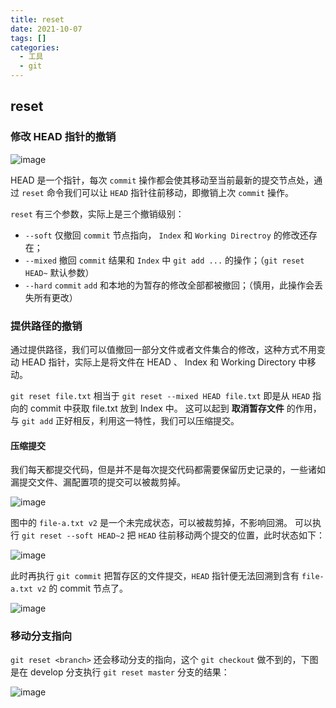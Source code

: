```yaml
---
title: reset
date: 2021-10-07
tags: []
categories:
  - 工具
  - git
---
```


## reset

### 修改 HEAD 指针的撤销

![image](https://img2020.cnblogs.com/blog/2490228/202110/2490228-20211005205020669-7082147.png)

HEAD 是一个指针，每次 `commit` 操作都会使其移动至当前最新的提交节点处，通过 `reset` 命令我们可以让 `HEAD` 指针往前移动，即撤销上次 `commit` 操作。

`reset` 有三个参数，实际上是三个撤销级别：

- `--soft` 仅撤回 `commit` 节点指向， `Index` 和 `Working Directroy` 的修改还存在；
- `--mixed` 撤回 `commit` 结果和 `Index` 中 `git add ...` 的操作；（`git reset HEAD~` 默认参数）
- `--hard` `commit` `add` 和本地的为暂存的修改全部都被撤回；（慎用，此操作会丢失所有更改）

### 提供路径的撤销

通过提供路径，我们可以值撤回一部分文件或者文件集合的修改，这种方式不用变动 HEAD 指针，实际上是将文件在 HEAD 、 Index 和 Working Directory 中移动。

`git reset file.txt` 相当于 `git reset --mixed HEAD file.txt` 即是从 `HEAD` 指向的 commit 中获取 file.txt 放到 Index 中。
这可以起到 **取消暂存文件** 的作用，与 `git add` 正好相反，利用这一特性，我们可以压缩提交。

#### 压缩提交

我们每天都提交代码，但是并不是每次提交代码都需要保留历史记录的，一些诸如漏提交文件、漏配置项的提交可以被裁剪掉。

![image](https://img2020.cnblogs.com/blog/2490228/202110/2490228-20211005205448424-343280328.png)

图中的 `file-a.txt v2` 是一个未完成状态，可以被裁剪掉，不影响回溯。
可以执行 `git reset --soft HEAD~2` 把 `HEAD` 往前移动两个提交的位置，此时状态如下：

![image](https://img2020.cnblogs.com/blog/2490228/202110/2490228-20211005205111482-1774084290.png)

此时再执行 `git commit` 把暂存区的文件提交，`HEAD` 指针便无法回溯到含有 `file-a.txt v2` 的 commit 节点了。

![image](https://img2020.cnblogs.com/blog/2490228/202110/2490228-20211005205306860-374662520.png)

### 移动分支指向

`git reset <branch>` 还会移动分支的指向，这个 `git checkout` 做不到的，下图是在 develop 分支执行 `git reset master` 分支的结果：

![image](https://img2020.cnblogs.com/blog/2490228/202110/2490228-20211005205231560-1545687443.png)
